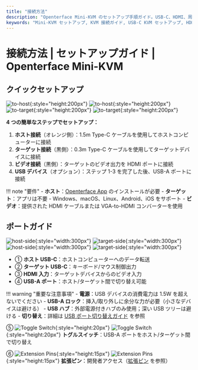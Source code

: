 ```yaml
---
title: "接続方法"
description: "Openterface Mini-KVM のセットアップ手順ガイド。USB-C、HDMI、周辺機器の接続を使用してホストコンピューターとターゲットデバイスを接続する方法を学習します。インターフェースの説明と重要なセットアップのヒントが含まれています。"
keywords: "Mini-KVM セットアップ, KVM 接続ガイド, USB-C KVM セットアップ, HDMI KVM 接続, KVM インストールガイド, コンピューター周辺機器セットアップ, USB デバイス接続, KVM インターフェースガイド, ヘッドレスコンピューターセットアップ, KVM 設定"
---
```


# **接続方法** | セットアップガイド | Openterface Mini-KVM

## クイックセットアップ

![to-host](https://assets.openterface.com/images/product/to-host.svg#only-light){:style="height:200px"} ![to-host](https://assets.openterface.com/images/product/to-host_1.svg#only-dark){:style="height:200px"}
![to-target](https://assets.openterface.com/images/product/to-target.svg#only-light){:style="height:200px"} ![to-target](https://assets.openterface.com/images/product/to-target_1.svg#only-dark){:style="height:200px"}

**4 つの簡単なステップでセットアップ：**

1. **ホスト接続**（オレンジ側）：1.5m Type-C ケーブルを使用してホストコンピューターに接続
2. **ターゲット接続**（黒側）：0.3m Type-C ケーブルを使用してターゲットデバイスに接続
3. **ビデオ接続**（黒側）：ターゲットのビデオ出力を HDMI ポートに接続
4. **USB デバイス**（オプション）：ステップ 1-3 を完了した後、USB-A ポートに接続

!!! note "要件" - **ホスト**：[Openterface App](/app) のインストールが必要 - **ターゲット**：アプリは不要 - Windows、macOS、Linux、Android、iOS をサポート - **ビデオ**：提供された HDMI ケーブルまたは VGA-to-HDMI コンバーターを使用

## ポートガイド

![host-side](https://assets.openterface.com/images/product/host-htc.svg#only-light){:style="width:300px"} ![target-side](https://assets.openterface.com/images/product/target-htc.svg#only-light){:style="width:300px"}
![host-side](https://assets.openterface.com/images/product/host-htc_1.svg#only-dark){:style="width:300px"} ![target-side](https://assets.openterface.com/images/product/target-htc_1.svg#only-dark){:style="width:300px"}

- ① **ホスト USB-C**：ホストコンピューターへのデータ転送
- ② **ターゲット USB-C**：キーボード/マウス制御出力
- ③ **HDMI 入力**：ターゲットデバイスからのビデオ入力
- ④ **USB-A ポート**：ホスト/ターゲット間で切り替え可能

!!! warning "重要な注意事項" - **電源**：USB デバイスの消費電力は 1.5W を超えないでください - **USB-A ロック**：挿入/取り外しに余分な力が必要（小さなデバイスは避ける） - **USB ハブ**：外部電源付きハブのみ使用；深い USB ツリーは避ける - **切り替え**：詳細は [USB ポート切り替えガイド](../usb-switch) を参照

⑤ ![Toggle Switch](https://assets.openterface.com/images/shell-icons/toggle-h-t.svg#only-light){:style="height:20px"} ![Toggle Switch](https://assets.openterface.com/images/shell-icons/toggle-h-t_1.svg#only-dark){:style="height:20px"} **トグルスイッチ**：USB-A ポートをホスト/ターゲット間で切り替え

⑥ ![Extension Pins](https://assets.openterface.com/images/shell-icons/pins.svg#only-light){:style="height:15px"} ![Extension Pins](https://assets.openterface.com/images/shell-icons/pins_1.svg#only-dark){:style="height:15px"} **拡張ピン**：開発者アクセス（[拡張ピン](../extension-pins) を参照）
